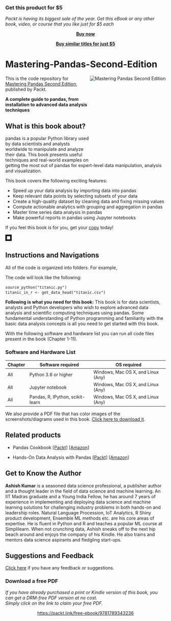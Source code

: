 
### Get this product for $5

<i>Packt is having its biggest sale of the year. Get this eBook or any other book, video, or course that you like just for $5 each</i>


<b><p align='center'>[Buy now](https://packt.link/9781789343236)</p></b>


<b><p align='center'>[Buy similar titles for just $5](https://subscription.packtpub.com/search)</p></b>


# Mastering-Pandas-Second-Edition

<a href="https://www.packtpub.com/in/data/mastering-pandas-second-edition?utm_source=github&utm_medium=repository&utm_campaign=9781789343236"><img src="https://www.packtpub.com/media/catalog/product/cache/e4d64343b1bc593f1c5348fe05efa4a6/9/7/9781789343236-original.jpeg" alt="Mastering Pandas Second Edition" height="256px" align="right"></a>

This is the code repository for [Mastering Pandas Second Edition](https://www.packtpub.com/in/data/mastering-pandas-second-edition?utm_source=github&utm_medium=repository&utm_campaign=9781789343236), published by Packt.

**A complete guide to pandas, from installation to advanced data analysis techniques**

## What is this book about?
	
pandas is a popular Python library used by data scientists and analysts worldwide to manipulate and analyze their data. This book presents useful techniques and real-world examples on getting the most out of pandas for expert-level data manipulation, analysis and visualization.


This book covers the following exciting features:
* Speed up your data analysis by importing data into pandas
* Keep relevant data points by selecting subsets of your data
* Create a high-quality dataset by cleaning data and fixing missing values
* Compute actionable analytics with grouping and aggregation in pandas
* Master time series data analysis in pandas
* Make powerful reports in pandas using Jupyter notebooks

If you feel this book is for you, get your [copy](https://www.amazon.com/Mastering-Machine-Learning-AWS-TensorFlow/dp/1789343232) today!

<a href="https://www.packtpub.com/?utm_source=github&utm_medium=banner&utm_campaign=GitHubBanner"><img src="https://raw.githubusercontent.com/PacktPublishing/GitHub/master/GitHub.png" 
alt="https://www.packtpub.com/" border="5" /></a>

## Instructions and Navigations
All of the code is organized into folders. For example, 

The code will look like the following:
```
source_python("titanic.py")
titanic_in_r <- get_data_head("titanic.csv")
```

**Following is what you need for this book:**
	This book is for data scientists, analysts and Python developers who wish to explore advanced data analysis and scientific computing techniques using pandas. Some fundamental understanding of Python programming and familiarity with the basic data analysis concepts is all you need to get started with this book.

With the following software and hardware list you can run all code files present in the book (Chapter 1-11).
### Software and Hardware List
| Chapter | Software required | OS required |
| -------- | ------------------------------------ | ----------------------------------- |
| All | Python 3.6 or higher | Windows, Mac OS X, and Linux (Any) |
| All | Jupyter notebook | Windows, Mac OS X, and Linux (Any) |
| All | Pandas, R, IPython, scikit-learn | Windows, Mac OS X, and Linux (Any) |

We also provide a PDF file that has color images of the screenshots/diagrams used in this book. [Click here to download it](https://static.packt-cdn.com/downloads/9781789343236_ColorImages.pdf).

## Related products
* Pandas Cookbook [[Packt]](https://www.packtpub.com/in/big-data-and-business-intelligence/pandas-cookbook) [[Amazon]](https://www.amazon.com/Pandas-Cookbook-Scientific-Computing-Visualization/dp/1784393878)

* Hands-On Data Analysis with Pandas [[Packt]](https://www.packtpub.com/in/big-data-and-business-intelligence/hands-data-analysis-numpy-and-pandas) [[Amazon]](https://www.amazon.in/Hands-Data-Analysis-NumPy-pandas/dp/1789530792)

## Get to Know the Author
**Ashish Kumar** is a seasoned data science professional, a publisher author and a thought leader in the field of data science and machine learning. An IIT Madras graduate and a Young India Fellow, he has around 7 years of experience in implementing and deploying data science and machine learning solutions for challenging industry problems in both hands-on and leadership roles. Natural Language Procession, IoT Analytics, R Shiny product development, Ensemble ML methods etc. are his core areas of expertise. He is fluent in Python and R and teaches a popular ML course at Simplilearn. When not crunching data, Ashish sneaks off to the next hip beach around and enjoys the company of his Kindle. He also trains and mentors data science aspirants and fledgling start-ups.


## Suggestions and Feedback
[Click here](https://docs.google.com/forms/d/e/1FAIpQLSdy7dATC6QmEL81FIUuymZ0Wy9vH1jHkvpY57OiMeKGqib_Ow/viewform) if you have any feedback or suggestions.


### Download a free PDF

 <i>If you have already purchased a print or Kindle version of this book, you can get a DRM-free PDF version at no cost.<br>Simply click on the link to claim your free PDF.</i>
<p align="center"> <a href="https://packt.link/free-ebook/9781789343236">https://packt.link/free-ebook/9781789343236 </a> </p>